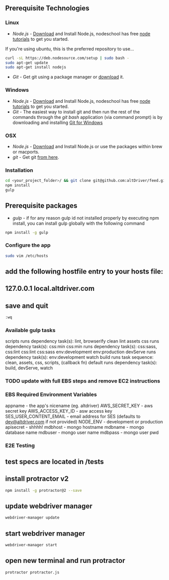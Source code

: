 ## Prerequisite Technologies

### Linux
* *Node.js* - <a href="http://nodejs.org/download/">Download</a> and Install Node.js, nodeschool has free <a href=" http://nodeschool.io/#workshoppers">node tutorials</a> to get you started.

If you're using ubuntu, this is the preferred repository to use...

```bash
curl -sL https://deb.nodesource.com/setup | sudo bash -
sudo apt-get update
sudo apt-get install nodejs
```

* *Git* - Get git using a package manager or <a href="http://git-scm.com/downloads">download</a> it.

### Windows
* *Node.js* - <a href="http://nodejs.org/download/">Download</a> and Install Node.js, nodeschool has free <a href=" http://nodeschool.io/#workshoppers">node tutorials</a> to get you started.
* *Git* - The easiest way to install git and then run the rest of the commands through the *git bash* application (via command prompt) is by downloading and installing <a href="http://git-scm.com/download/win">Git for Windows</a>

### OSX
* *Node.js* -  <a href="http://nodejs.org/download/">Download</a> and Install Node.js or use the packages within brew or macports.
* *git* - Get git <a href="http://git-scm.com/download/mac">from here</a>.

### Installation
```bash
cd <your_project_folder>/ && git clone git@github.com:altDriver/feed.git
npm install
gulp
```

## Prerequisite packages
* *gulp* - if for any reason gulp id not installed properly by executing npm install, you can install gulp globally with the following command
```bash
npm install -g gulp
```

### Configure the app
```bash
sudo vim /etc/hosts
```
## add the following hostfile entry to your hosts file:
## 127.0.0.1       local.altdriver.com
## save and quit
```bash
:wq
```

### Available gulp tasks

scripts
	runs dependency task(s): lint, browserify
clean
lint
assets
css
	runs dependency task(s): css:min
css:min
	runs dependency task(s): css:sass, css:lint
css:lint
css:sass
env:development
env:production
devServe
	runs dependency task(s): env:development
watch
build
	runs task sequence: clean, assets, css, scripts, (callback fn)
default 
	runs dependency task(s): build, devServe, watch

### TODO update with full EBS steps and remove EC2 instructions

### EBS Required Environment Variables
appname - the app's nicename (eg. altdriver)
AWS_SECRET_KEY - aws secret key
AWS_ACCESS_KEY_ID - asw access key
SES_USER_CONTENT_EMAIL - email address for SES (defaults to dev@altdriver.com if not provided)
NODE_ENV - development or production
apisecret - shhhh!
mdbhost - mongo hostname
mdbname - mongo database name
mdbuser - mongo user name
mdbpass - mongo user pwd




### E2E Testing
## test specs are located in /tests

## install protractor v2
```bash
npm install -g protractor@2 --save
```

## update webdriver manager
```bash
webdriver-manager update
```

## start webdriver manager
```bash
webdriver-manager start
```

## open new terminal and run protractor
```bash
protractor protractor.js
```